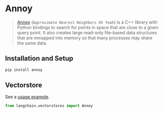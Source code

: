 # Annoy

> [Annoy](https://github.com/spotify/annoy) (`Approximate Nearest Neighbors Oh Yeah`) is a C++ library with Python bindings to search for points in space that are close to a given query point. It also creates large read-only file-based data structures that are mmapped into memory so that many processes may share the same data. 
## Installation and Setup


```bash
pip install annoy
```


## Vectorstore

See a [usage example](../modules/indexes/vectorstores/examples/annoy.ipynb).

```python
from langchain.vectorstores import Annoy
```
